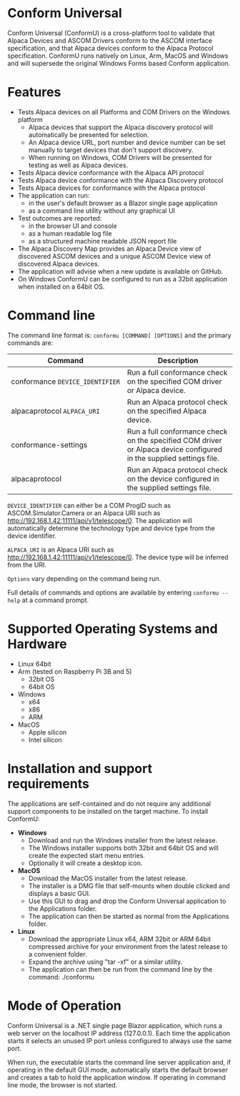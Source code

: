 # Conform Universal
Conform Universal (ConformU) is a cross-platform tool to validate that Alpaca Devices and ASCOM Drivers conform to the ASCOM interface specification, and that Alpaca devices conform to the Alpaca Protocol specification. ConformU runs natively on Linux, Arm, MacOS and Windows and will supersede the original Windows Forms based Conform application.

# Features
* Tests Alpaca devices on all Platforms and COM Drivers on the Windows platform
  * Alpaca devices that support the Alpaca discovery protocol will automatically be presented for selection.
  * An Alpaca device URL, port number and device number can be set manually to target devices that don't support discovery.
  * When running on Windows, COM Drivers will be presented for testing as well as Alpaca devices.
* Tests Alpaca device conformance with the Alpaca API protocol
* Tests Alpaca device conformance with the Alpaca Discovery protocol
* Tests Alpaca devices for conformance with the Alpaca protocol
* The application can run:
  * in the user's default browser as a Blazor single page application
  * as a command line utility without any graphical UI
* Test outcomes are reported:
  * in the browser UI and console
  * as a human readable log file
  * as a structured machine readable JSON report file
* The Alpaca Discovery Map provides an Alpaca Device view of discovered ASCOM devices and a unique ASCOM Device view of discovered Alpaca devices.
* The application will advise when a new update is available on GitHub.
* On Windows ConformU can be configured to run as a 32bit application when installed on a 64bit OS.

# Command line
The command line format is: `conformu [COMMAND] [OPTIONS]` and the primary commands are:

| __Command__ | __Description__ |
| --- | --- |
| conformance&nbsp;`DEVICE_IDENTIFIER` | Run a full conformance check on the specified COM driver or Alpaca device.|
| alpacaprotocol `ALPACA_URI` | Run an Alpaca protocol check on the specified Alpaca device. |
| conformance-settings | Run a full conformance check on the specified COM driver or Alpaca device configured in the supplied settings file. |
| alpacaprotocol | Run an Alpaca protocol check on the device configured in the supplied settings file. |

`DEVICE_IDENTIFIER` can either be a COM ProgID such as ASCOM.Simulator.Camera or an Alpaca URI such as http://192.168.1.42:11111/api/v1/telescope/0. The application will
automatically determine the technology type and device type from the device identifier.

`ALPACA_URI` is an Alpaca URI such as http://192.168.1.42:11111/api/v1/telescope/0. The device type will be inferred from the URI.

`Options` vary depending on the command being run.

Full details of commands and options are available by entering `conformu --help` at a command prompt.

# Supported Operating Systems and Hardware
* Linux 64bit
* Arm (tested on Raspberry Pi 3B and 5)
  * 32bit OS
  * 64bit OS
* Windows
  * x64
  * x86
  * ARM
* MacOS
  * Apple silicon
  * Intel silicon

# Installation and support requirements
The applications are self-contained and do not require any additional support components to be installed on the target machine. To install ConformU:
* **Windows**
  * Download and run the Windows installer from the latest release.
  * The Windows installer supports both 32bit and 64bit OS and will create the expected start menu entries.
  * Optionally it will create a desktop icon.
* **MacOS**
  * Download the MacOS installer from the latest release.
  * The installer is a DMG file that self-mounts when double clicked and displays a basic GUI.
  * Use this GUI to drag and drop the Conform Universal application to the Applications folder.
  * The application can then be started as normal from the Applications folder.
* **Linux**
  * Download the appropriate Linux x64, ARM 32bit or ARM 64bit compressed archive for your environment from the latest release to a convenient folder.
  * Expand the archive using "tar -xf" or a similar utility.
  * The application can then be run from the command line by the command: ./conformu

# Mode of Operation
Conform Universal is a .NET single page Blazor application, which runs a web server on the localhost IP address (127.0.0.1). Each time the application starts it selects an unused IP port unless configured to always use the same port.

When run, the executable starts the command line server application and, if operating in the default GUI mode, automatically starts the default browser and creates a tab to hold the application window. If operating in command line mode, the browser is not started.